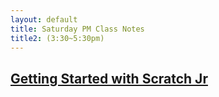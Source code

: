 ```yaml
---
layout: default
title: Saturday PM Class Notes
title2: (3:30~5:30pm)
---
```


## [Getting Started with Scratch Jr](./a_sat0330pm.html)
